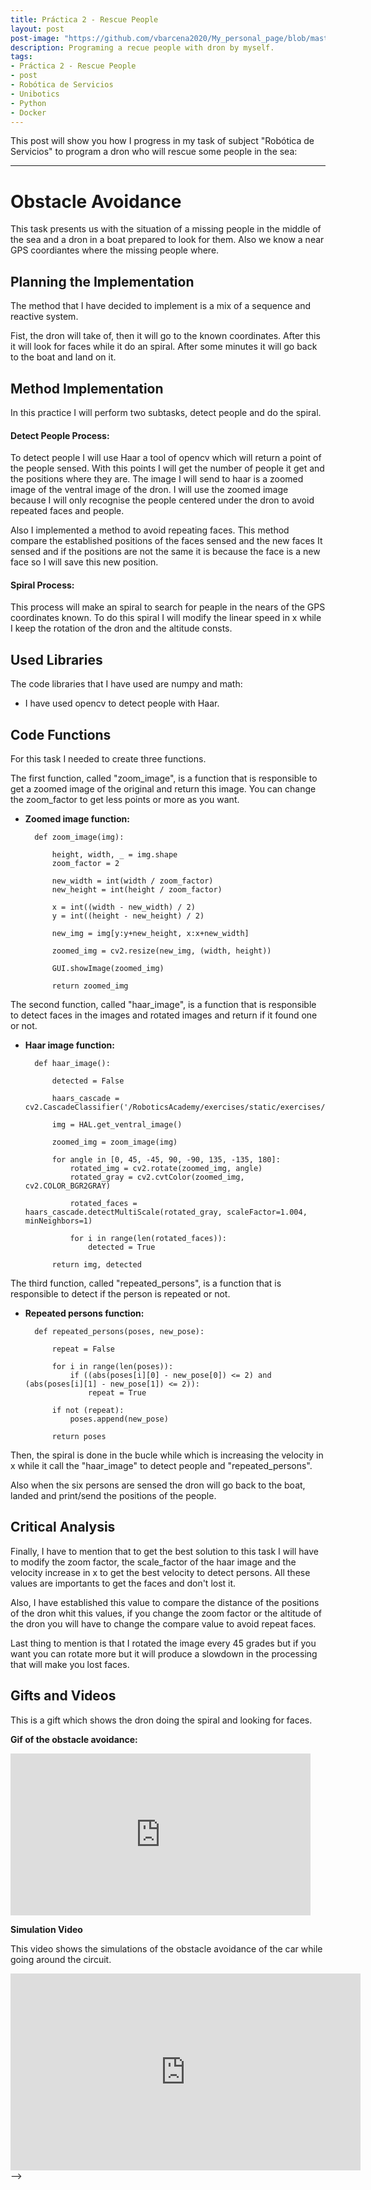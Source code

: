 ```yaml
---
title: Práctica 2 - Rescue People
layout: post
post-image: "https://github.com/vbarcena2020/My_personal_page/blob/master/assets/images/RdS_img.jpg?raw=true"
description: Programing a recue people with dron by myself.
tags:
- Práctica 2 - Rescue People
- post
- Robótica de Servicios
- Unibotics
- Python
- Docker
---
```


This post will show you how I progress in my task of subject "Robótica de Servicios" to program a dron who will rescue some people in the sea:

---

# **Obstacle Avoidance**
This task presents us with the situation of a missing people in the middle of the sea and a dron in a boat prepared to look for them. Also we know a near GPS coordiantes where the missing people where.

## Planning the Implementation
The method that I have decided to implement is a mix of a sequence and reactive system.

Fist, the dron will take of, then it will go to the known coordinates. After this it will look for faces while it do an spiral. After some minutes it will go back to the boat and land on it. 

## Method Implementation
In this practice I will perform two subtasks, detect people and do the spiral.

#### Detect People Process:
To detect people I will use Haar a tool of opencv which will return a point of the people sensed. With this points I will get the number of people it get and the positions where they are. The image I will send to haar is a zoomed image of the ventral image of the dron. I will use the zoomed image because I will only recognise the people centered under the dron to avoid repeated faces and people.

Also I implemented a method to avoid repeating faces. This method compare the established positions of the faces sensed and the new faces It sensed and if the positions are not the same it is because the face is a new face so I will save this new position.


#### Spiral Process:
This process will make an spiral to search for peaple in the nears of the GPS coordinates known. To do this spiral I will modify the linear speed in x while I keep the rotation of the dron and the altitude consts.

## Used Libraries
The code libraries that I have used are numpy and math: 
- I have used opencv to detect people with Haar.

## Code Functions
For this task I needed to create three functions. 

The first function, called "zoom_image", is a function that is responsible to get a zoomed image of the original and return this image. You can change the zoom_factor to get less points or more as you want. 

- **Zoomed image function:**
 
        def zoom_image(img):
    
            height, width, _ = img.shape
            zoom_factor = 2
            
            new_width = int(width / zoom_factor)
            new_height = int(height / zoom_factor)
            
            x = int((width - new_width) / 2)
            y = int((height - new_height) / 2)
            
            new_img = img[y:y+new_height, x:x+new_width]
            
            zoomed_img = cv2.resize(new_img, (width, height))
            
            GUI.showImage(zoomed_img)
            
            return zoomed_img

The second function, called "haar_image", is a function that is responsible to detect faces in the images and rotated images and return if it found one or not.

- **Haar image function:**
        
        def haar_image():

            detected = False

            haars_cascade = cv2.CascadeClassifier('/RoboticsAcademy/exercises/static/exercises/rescue_people_newmanager/haarcascade_frontalface_default.xml')

            img = HAL.get_ventral_image()

            zoomed_img = zoom_image(img)
        
            for angle in [0, 45, -45, 90, -90, 135, -135, 180]:  
                rotated_img = cv2.rotate(zoomed_img, angle)
                rotated_gray = cv2.cvtColor(zoomed_img, cv2.COLOR_BGR2GRAY)
            
                rotated_faces = haars_cascade.detectMultiScale(rotated_gray, scaleFactor=1.004, minNeighbors=1)
                
                for i in range(len(rotated_faces)):
                    detected = True

            return img, detected

The third function, called "repeated_persons", is a function that is responsible to detect if the person is repeated or not.

- **Repeated persons function:**

        def repeated_persons(poses, new_pose):

            repeat = False
            
            for i in range(len(poses)):
                if ((abs(poses[i][0] - new_pose[0]) <= 2) and (abs(poses[i][1] - new_pose[1]) <= 2)):
                    repeat = True
                    
            if not (repeat):
                poses.append(new_pose)
            
            return poses

Then, the spiral is done in the bucle while which is increasing the velocity in x while it call the "haar_image" to detect people and "repeated_persons".

Also when the six persons are sensed the dron will go back to the boat, landed and print/send the positions of the people.

## Critical Analysis

Finally, I have to mention that to get the best solution to this task I will have to modify the zoom factor, the scale_factor of the haar image and the velocity increase in x to get the best velocity to detect persons. All these values are importants to get the faces and don't lost it.

Also, I have established this value to compare the distance of the positions of the dron whit this values, if you change the zoom factor or the altitude of the dron you will have to change the compare value to avoid repeat faces.

Last thing to mention is that I rotated the image every 45 grades but if you want you can rotate more but it will produce a slowdown in the processing that will make you lost faces.

## Gifts and Videos

This is a gift which shows the dron doing the spiral and looking for faces.

**Gif of the obstacle avoidance:**<br>
<iframe src="https://cdn.discordapp.com/attachments/828395914145431612/1173327623766675516/gif_dron.gif?ex=65638d80&is=65511880&hm=b3f686393b8a0d3c01f27de221a3f1034ff9ac645e8f65da1cfd331e58e2a76e&" width="480" height="259" frameBorder="0" class="giphy-embed" allowFullScreen></iframe><p><a href="https://github.com/vbarcena2020/My_personal_page/blob/master/assets/images/rs_p2.gif"></a></p>

**Simulation Video**

This video shows the simulations of the obstacle avoidance of the car while going around the circuit. 
<br>
<iframe width="560" height="315" src="https://www.youtube.com/embed/V7Ljq71FJjM" frameborder="0" allow="accelerometer; autoplay; encrypted-media; gyroscope; picture-in-picture" allowfullscreen></iframe>  -->
 
